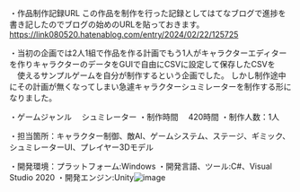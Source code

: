 ・作品制作記録URL
この作品を制作を行った記録としてはてなブログで進捗を書き記したのでブログの始めのURLを貼っておきます。
https://link080520.hatenablog.com/entry/2024/02/22/125725

・当初の企画では2人1組で作品を作る計画でもう1人がキャラクターエディターを作りキャラクターのデータをGUIで自由にCSVに設定して保存したCSVを
　使えるサンプルゲームを自分が制作するという企画でした。
  しかし制作途中にその計画が無くなってしまい急遽キャラクターシュミレーターを制作する形になりました。

・ゲームジャンル
　シュミレーター
・制作時間
　420時間
・制作人数：1人

・担当箇所：キャラクター制御、敵AI、ゲームシステム、ステージ、ギミック、シュミレーターUI、プレイヤー3Dモデル

・開発環境：プラットフォーム:Windows
・開発言語、ツール:C#、Visual Studio 2020
・開発エンジン:Unity![image](https://github.com/user-attachments/assets/4812e9fb-f11f-4515-a447-4d357fee6e80)

　
